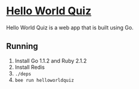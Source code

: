 # [Hello World Quiz](http://helloworldquiz.com)

Hello World Quiz is a web app that is built using Go.

## Running

1. Install Go 1.1.2 and Ruby 2.1.2
1. Install Redis
1. ```./deps```
1. ```bee run helloworldquiz```
